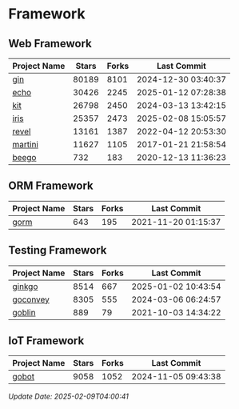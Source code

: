 # Framework

## Web Framework
| Project Name | Stars | Forks | Last Commit |
| ------------ | ----- | ----- | ----------- |
| [gin](https://github.com/gin-gonic/gin) | 80189 | 8101 | 2024-12-30 03:40:37 |
| [echo](https://github.com/labstack/echo) | 30426 | 2245 | 2025-01-12 07:28:38 |
| [kit](https://github.com/go-kit/kit) | 26798 | 2450 | 2024-03-13 13:42:15 |
| [iris](https://github.com/kataras/iris) | 25357 | 2473 | 2025-02-08 15:05:57 |
| [revel](https://github.com/revel/revel) | 13161 | 1387 | 2022-04-12 20:53:30 |
| [martini](https://github.com/go-martini/martini) | 11627 | 1105 | 2017-01-21 21:58:54 |
| [beego](https://github.com/astaxie/beego) | 732 | 183 | 2020-12-13 11:36:23 |

## ORM Framework
| Project Name | Stars | Forks | Last Commit |
| ------------ | ----- | ----- | ----------- |
| [gorm](https://github.com/jinzhu/gorm) | 643 | 195 | 2021-11-20 01:15:37 |

## Testing Framework
| Project Name | Stars | Forks | Last Commit |
| ------------ | ----- | ----- | ----------- |
| [ginkgo](https://github.com/onsi/ginkgo) | 8514 | 667 | 2025-01-02 10:43:54 |
| [goconvey](https://github.com/smartystreets/goconvey) | 8305 | 555 | 2024-03-06 06:24:57 |
| [goblin](https://github.com/franela/goblin) | 889 | 79 | 2021-10-03 14:34:22 |

## IoT Framework
| Project Name | Stars | Forks | Last Commit |
| ------------ | ----- | ----- | ----------- |
| [gobot](https://github.com/hybridgroup/gobot) | 9058 | 1052 | 2024-11-05 09:43:38 |

*Update Date: 2025-02-09T04:00:41*
